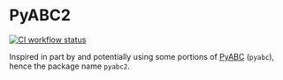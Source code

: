 # PyABC2

[![CI workflow status](https://github.com/zmoon/PyABC2/actions/workflows/ci.yml/badge.svg)](https://github.com/zmoon/PyABC2/actions/workflows/ci.yml)

Inspired in part by and potentially using some portions of [PyABC](https://github.com/campagnola/pyabc) (`pyabc`), hence the package name `pyabc2`.
